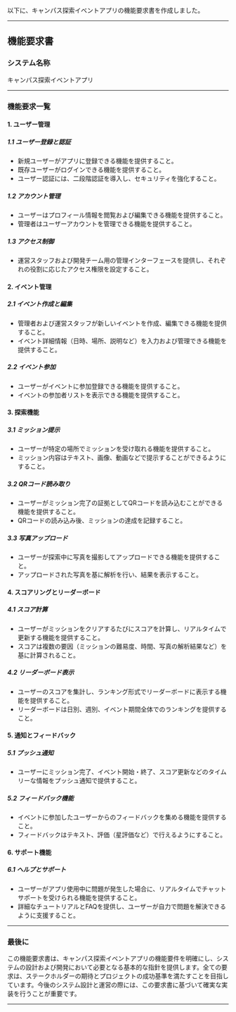 以下に、キャンパス探索イベントアプリの機能要求書を作成しました。

---

## 機能要求書

### システム名称
キャンパス探索イベントアプリ

---

### 機能要求一覧

#### 1. ユーザー管理

##### 1.1 ユーザー登録と認証
- 新規ユーザーがアプリに登録できる機能を提供すること。
- 既存ユーザーがログインできる機能を提供すること。
- ユーザー認証には、二段階認証を導入し、セキュリティを強化すること。

##### 1.2 アカウント管理
- ユーザーはプロフィール情報を閲覧および編集できる機能を提供すること。
- 管理者はユーザーアカウントを管理できる機能を提供すること。

##### 1.3 アクセス制御
- 運営スタッフおよび開発チーム用の管理インターフェースを提供し、それぞれの役割に応じたアクセス権限を設定すること。

#### 2. イベント管理

##### 2.1 イベント作成と編集
- 管理者および運営スタッフが新しいイベントを作成、編集できる機能を提供すること。
- イベント詳細情報（日時、場所、説明など）を入力および管理できる機能を提供すること。

##### 2.2 イベント参加
- ユーザーがイベントに参加登録できる機能を提供すること。
- イベントの参加者リストを表示できる機能を提供すること。

#### 3. 探索機能

##### 3.1 ミッション提示
- ユーザーが特定の場所でミッションを受け取れる機能を提供すること。
- ミッション内容はテキスト、画像、動画などで提示することができるようにすること。

##### 3.2 QRコード読み取り
- ユーザーがミッション完了の証拠としてQRコードを読み込むことができる機能を提供すること。
- QRコードの読み込み後、ミッションの達成を記録すること。

##### 3.3 写真アップロード
- ユーザーが探索中に写真を撮影してアップロードできる機能を提供すること。
- アップロードされた写真を基に解析を行い、結果を表示すること。

#### 4. スコアリングとリーダーボード

##### 4.1 スコア計算
- ユーザーがミッションをクリアするたびにスコアを計算し、リアルタイムで更新する機能を提供すること。
- スコアは複数の要因（ミッションの難易度、時間、写真の解析結果など）を基に計算されること。

##### 4.2 リーダーボード表示
- ユーザーのスコアを集計し、ランキング形式でリーダーボードに表示する機能を提供すること。
- リーダーボードは日別、週別、イベント期間全体でのランキングを提供すること。

#### 5. 通知とフィードバック

##### 5.1 プッシュ通知
- ユーザーにミッション完了、イベント開始・終了、スコア更新などのタイムリーな情報をプッシュ通知で提供すること。

##### 5.2 フィードバック機能
- イベントに参加したユーザーからのフィードバックを集める機能を提供すること。
- フィードバックはテキスト、評価（星評価など）で行えるようにすること。

#### 6. サポート機能

##### 6.1 ヘルプとサポート
- ユーザーがアプリ使用中に問題が発生した場合に、リアルタイムでチャットサポートを受けられる機能を提供すること。
- 詳細なチュートリアルとFAQを提供し、ユーザーが自力で問題を解決できるように支援すること。

---

### 最後に

この機能要求書は、キャンパス探索イベントアプリの機能要件を明確にし、システムの設計および開発において必要となる基本的な指針を提供します。全ての要求は、ステークホルダーの期待とプロジェクトの成功基準を満たすことを目指しています。今後のシステム設計と運営の際には、この要求書に基づいて確実な実装を行うことが重要です。

---